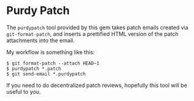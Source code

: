 Purdy Patch
===========

The `purdypatch` tool provided by this gem takes patch emails created via `git-format-patch`, and inserts a prettified HTML version of the patch attachments into the email.

My workflow is something like this:

    $ git format-patch --attach HEAD~1
    $ purdypatch *.patch
    $ git send-email *.purdypatch

If you need to do decentralized patch reviews, hopefully this tool will be useful to you.
